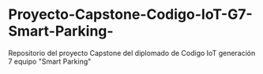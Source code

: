 # Proyecto-Capstone-Codigo-IoT-G7-Smart-Parking-
Repositorio del proyecto Capstone del diplomado de Codigo IoT generación 7 equipo "Smart Parking"
